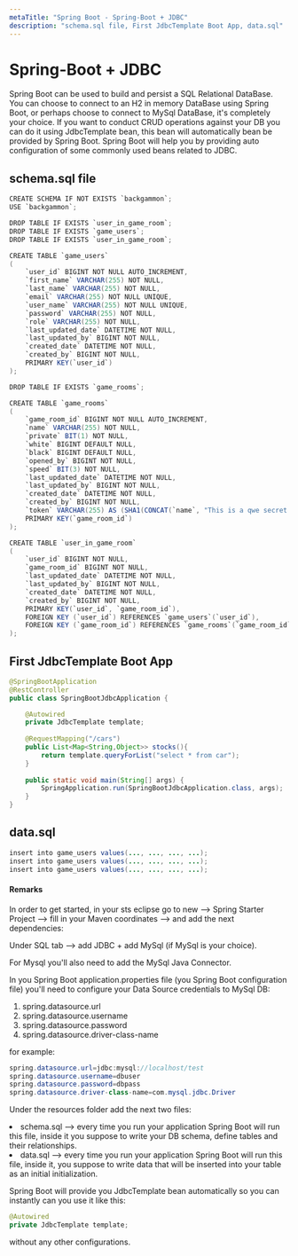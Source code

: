 ```yaml
---
metaTitle: "Spring Boot - Spring-Boot + JDBC"
description: "schema.sql file, First JdbcTemplate Boot App, data.sql"
---
```


# Spring-Boot + JDBC


Spring Boot can be used to build and persist a SQL Relational DataBase. You can choose to connect to an H2 in memory DataBase using Spring Boot, or perhaps choose to connect to MySql DataBase, it's completely your choice. If you want to conduct CRUD operations against your DB you can do it using JdbcTemplate bean, this bean will automatically bean be provided by Spring Boot. Spring Boot will help you by providing auto configuration of some commonly used beans related to JDBC.



## schema.sql file


```java
CREATE SCHEMA IF NOT EXISTS `backgammon`;
USE `backgammon`;

DROP TABLE IF EXISTS `user_in_game_room`;
DROP TABLE IF EXISTS `game_users`;
DROP TABLE IF EXISTS `user_in_game_room`;

CREATE TABLE `game_users`
(
    `user_id` BIGINT NOT NULL AUTO_INCREMENT,
    `first_name` VARCHAR(255) NOT NULL,
    `last_name` VARCHAR(255) NOT NULL,
    `email` VARCHAR(255) NOT NULL UNIQUE,
    `user_name` VARCHAR(255) NOT NULL UNIQUE,
    `password` VARCHAR(255) NOT NULL,
    `role` VARCHAR(255) NOT NULL,
    `last_updated_date` DATETIME NOT NULL,
    `last_updated_by` BIGINT NOT NULL,
    `created_date` DATETIME NOT NULL,
    `created_by` BIGINT NOT NULL,
    PRIMARY KEY(`user_id`)
);

DROP TABLE IF EXISTS `game_rooms`;

CREATE TABLE `game_rooms`
(
    `game_room_id` BIGINT NOT NULL AUTO_INCREMENT,
    `name` VARCHAR(255) NOT NULL,
    `private` BIT(1) NOT NULL,
    `white` BIGINT DEFAULT NULL,
    `black` BIGINT DEFAULT NULL,
    `opened_by` BIGINT NOT NULL,
    `speed` BIT(3) NOT NULL,
    `last_updated_date` DATETIME NOT NULL,
    `last_updated_by` BIGINT NOT NULL,
    `created_date` DATETIME NOT NULL,
    `created_by` BIGINT NOT NULL,
    `token` VARCHAR(255) AS (SHA1(CONCAT(`name`, "This is a qwe secret 123", `created_by`, `created_date`))),
    PRIMARY KEY(`game_room_id`)
);

CREATE TABLE `user_in_game_room`
(
    `user_id` BIGINT NOT NULL,
    `game_room_id` BIGINT NOT NULL,
    `last_updated_date` DATETIME NOT NULL,
    `last_updated_by` BIGINT NOT NULL,
    `created_date` DATETIME NOT NULL,
    `created_by` BIGINT NOT NULL,
    PRIMARY KEY(`user_id`, `game_room_id`),
    FOREIGN KEY (`user_id`) REFERENCES `game_users`(`user_id`),
    FOREIGN KEY (`game_room_id`) REFERENCES `game_rooms`(`game_room_id`)
);

```



## First JdbcTemplate Boot App


```java
@SpringBootApplication
@RestController
public class SpringBootJdbcApplication {

    @Autowired
    private JdbcTemplate template;
    
    @RequestMapping("/cars")
    public List<Map<String,Object>> stocks(){
        return template.queryForList("select * from car");
    }
    
    public static void main(String[] args) {
        SpringApplication.run(SpringBootJdbcApplication.class, args);
    }
}

```



## data.sql


```java
insert into game_users values(..., ..., ..., ...);
insert into game_users values(..., ..., ..., ...);
insert into game_users values(..., ..., ..., ...);

```



#### Remarks


In order to get started, in your sts eclipse go to new --> Spring Starter Project --> fill in your Maven coordinates --> and add the next dependencies:

Under SQL tab --> add JDBC + add MySql (if MySql is your choice).

For Mysql you'll also need to add the MySql Java Connector.

In you Spring Boot application.properties file (you Spring Boot configuration file) you'll need to configure your Data Source credentials to MySql DB:

1. spring.datasource.url
1. spring.datasource.username
1. spring.datasource.password
1. spring.datasource.driver-class-name

for example:

```java
spring.datasource.url=jdbc:mysql://localhost/test
spring.datasource.username=dbuser
spring.datasource.password=dbpass
spring.datasource.driver-class-name=com.mysql.jdbc.Driver

```

Under the resources folder add the next two files:

<li>
schema.sql --> every time you run your application Spring Boot will run this file, inside it you suppose to write your DB schema, define tables and their relationships.
</li>
<li>
data.sql --> every time you run your application Spring Boot will run this file, inside it, you suppose to write data that will be inserted into your table as an initial initialization.
</li>

Spring Boot will provide you JdbcTemplate bean automatically so you can instantly can you use it like this:

```java
@Autowired
private JdbcTemplate template;

```

without any other configurations.


